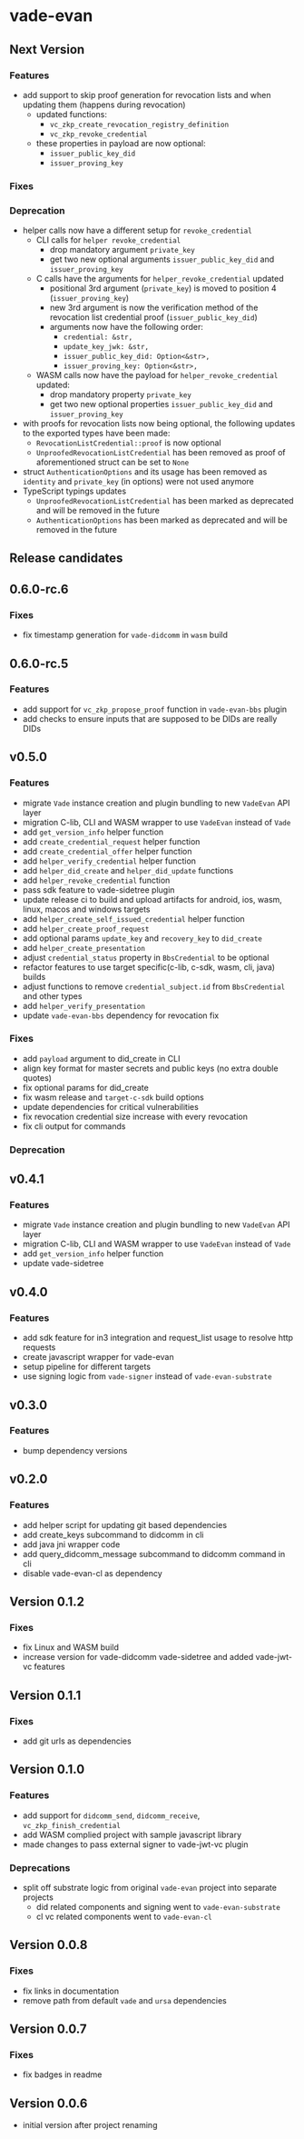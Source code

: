# vade-evan

## Next Version

### Features

- add support to skip proof generation for revocation lists and when updating them (happens during revocation)
  - updated functions:
    - `vc_zkp_create_revocation_registry_definition`
    - `vc_zkp_revoke_credential`
  - these properties in payload are now optional:
    - `issuer_public_key_did`
    - `issuer_proving_key`

### Fixes

### Deprecation

- helper calls now have a different setup for `revoke_credential`
  - CLI calls for `helper revoke_credential`
    - drop mandatory argument `private_key`
    - get two new optional arguments `issuer_public_key_did` and `issuer_proving_key`
  - C calls have the arguments for `helper_revoke_credential` updated
    - positional 3rd argument (`private_key`) is moved to position 4 (`issuer_proving_key`)
    - new 3rd argument is now the verification method of the revocation list credential proof (`issuer_public_key_did`)
    - arguments now have the following order:
      - `credential: &str,`
      - `update_key_jwk: &str,`
      - `issuer_public_key_did: Option<&str>,`
      - `issuer_proving_key: Option<&str>,`
  - WASM calls now have the payload for `helper_revoke_credential` updated:
    - drop mandatory property `private_key`
    - get two new optional properties `issuer_public_key_did` and `issuer_proving_key`
- with proofs for revocation lists now being optional, the following updates to the exported types have been made:
  - `RevocationListCredential::proof` is now optional
  - `UnproofedRevocationListCredential` has been removed as proof of aforementioned struct can be set to `None`
- struct `AuthenticationOptions` and its usage has been removed as `identity` and `private_key` (in options) were not used anymore
- TypeScript typings updates
  - `UnproofedRevocationListCredential` has been marked as deprecated and will be removed in the future
  - `AuthenticationOptions` has been marked as deprecated and will be removed in the future

## Release candidates

## 0.6.0-rc.6

### Fixes

- fix timestamp generation for `vade-didcomm` in `wasm` build

## 0.6.0-rc.5

### Features

- add support for `vc_zkp_propose_proof` function in `vade-evan-bbs` plugin
- add checks to ensure inputs that are supposed to be DIDs are really DIDs

## v0.5.0

### Features

- migrate `Vade` instance creation and plugin bundling to new `VadeEvan` API layer
- migration C-lib, CLI and WASM wrapper to use `VadeEvan` instead of `Vade`
- add `get_version_info` helper function
- add `create_credential_request` helper function
- add `create_credential_offer` helper function
- add `helper_verify_credential` helper function
- add `helper_did_create` and `helper_did_update` functions
- add `helper_revoke_credential` function
- pass sdk feature to vade-sidetree plugin
- update release ci to build and upload artifacts for android, ios, wasm, linux, macos and windows targets
- add `helper_create_self_issued_credential` helper function
- add `helper_create_proof_request`
- add optional params `update_key` and `recovery_key` to `did_create`
- add `helper_create_presentation`
- adjust `credential_status` property in `BbsCredential` to be optional
- refactor features to use target specific(c-lib, c-sdk, wasm, cli, java) builds
- adjust functions to remove `credential_subject.id` from `BbsCredential` and other types
- add `helper_verify_presentation`
- update `vade-evan-bbs` dependency for revocation fix

### Fixes

- add `payload` argument to did_create in CLI
- align key format for master secrets and public keys (no extra double quotes)
- fix optional params for did_create
- fix wasm release and `target-c-sdk` build options
- update dependencies for critical vulnerabilities
- fix revocation credential size increase with every revocation
- fix cli output for commands

### Deprecation

## v0.4.1

### Features

- migrate `Vade` instance creation and plugin bundling to new `VadeEvan` API layer
- migration C-lib, CLI and WASM wrapper to use `VadeEvan` instead of `Vade`
- add `get_version_info` helper function
- update vade-sidetree

## v0.4.0

### Features

- add sdk feature for in3 integration and request_list usage to resolve http requests
- create javascript wrapper for vade-evan
- setup pipeline for different targets
- use signing logic from `vade-signer` instead of `vade-evan-substrate`

## v0.3.0

### Features

- bump dependency versions

## v0.2.0

### Features

- add helper script for updating git based dependencies
- add create_keys subcommand to didcomm in cli
- add java jni wrapper code
- add query_didcomm_message subcommand to didcomm command in cli
- disable vade-evan-cl as dependency

## Version 0.1.2

### Fixes

- fix Linux and WASM build
- increase version for vade-didcomm vade-sidetree and added vade-jwt-vc features

## Version 0.1.1

### Fixes

- add git urls as dependencies

## Version 0.1.0

### Features

- add support for `didcomm_send`, `didcomm_receive`, `vc_zkp_finish_credential`
- add WASM complied project with sample javascript library
- made changes to pass external signer to vade-jwt-vc plugin

### Deprecations

- split off substrate logic from original `vade-evan` project into separate projects
  - did related components and signing went to `vade-evan-substrate`
  - cl vc related components went to `vade-evan-cl`

## Version 0.0.8

### Fixes

- fix links in documentation
- remove path from default `vade` and `ursa` dependencies

## Version 0.0.7

### Fixes

- fix badges in readme

## Version 0.0.6

- initial version after project renaming
